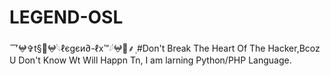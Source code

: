 # LEGEND-OSL
乛𖤍✞︎t§🔱𖤍𓆩ℓєgєи∂-ℓx™𓆪𖤍🔱⸙‌ٖٖٖ #Don't Break The Heart Of The Hacker,Bcoz U Don't Know Wt Will Happn Tn, I am larning Python/PHP Language.
